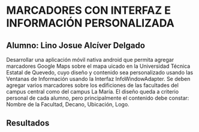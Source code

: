 # MARCADORES CON INTERFAZ E INFORMACIÓN PERSONALIZADA
## Alumno: Lino Josue Alcíver Delgado

Desarrollar una aplicación móvil nativa android que permita agregar marcadores Google Maps sobre el mapa uicado en la Universidad Técnica Estatal de Quevedo, 
cuyo diseño y contenido sea personalizado usando las Ventanas de Información usando la Interfaz  InfoWindowAdapter. 
Se deben agregar varios marcadores sobre los edificiones de las facultades del campus central como del campus La María. El diseño queda a criterio personal de cada alumno,
pero principalmente el contenido debe constar: Nombre de la Facultad, Decano, Ubicación, Logo.

## Resultados
